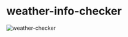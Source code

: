 ﻿# weather-info-checker

![weather-checker](https://github.com/awesomedev77/weather-info-checker/assets/156434737/15efe738-fec2-4b33-b8cc-35f21277063e)
